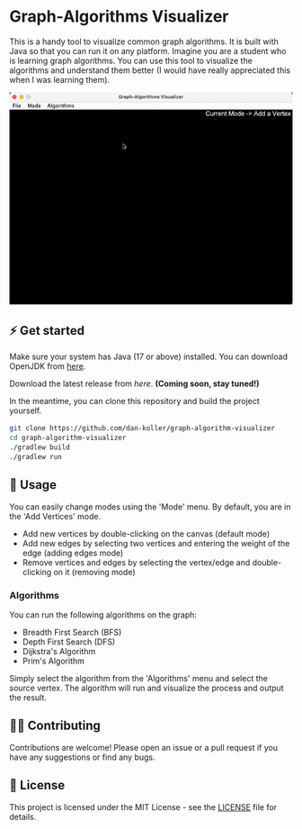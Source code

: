 # Graph-Algorithms Visualizer

This is a handy tool to visualize common graph algorithms. It is built with Java so that you can run it on any platform.
Imagine you are a student who is learning graph algorithms. You can use this tool to visualize the algorithms and
understand them better (I would have really appreciated this when I was learning them).

![Graph Algorithms Visualizer](./images/visualizer.gif)

## ⚡️ Get started

Make sure your system has Java (17 or above) installed. You can download OpenJDK
from [here](https://openjdk.java.net/install/).

Download the latest release from _here_. **(Coming soon, stay tuned!)**

In the meantime, you can clone this repository and build the project yourself.

```bash
git clone https://github.com/dan-koller/graph-algorithm-visualizer
cd graph-algorithm-visualizer
./gradlew build
./gradlew run
```

## 🚀 Usage

You can easily change modes using the 'Mode' menu. By default, you are in the 'Add Vertices' mode.

- Add new vertices by double-clicking on the canvas (default mode)
- Add new edges by selecting two vertices and entering the weight of the edge (adding edges mode)
- Remove vertices and edges by selecting the vertex/edge and double-clicking on it (removing mode)

### Algorithms

You can run the following algorithms on the graph:

- Breadth First Search (BFS)
- Depth First Search (DFS)
- Dijkstra's Algorithm
- Prim's Algorithm

Simply select the algorithm from the 'Algorithms' menu and select the source vertex. The algorithm will run and
visualize the process and output the result.

## 👨‍💻 Contributing

Contributions are welcome! Please open an issue or a pull request if you have any suggestions or find any bugs.

## 📝 License

This project is licensed under the MIT License - see the [LICENSE](./LICENSE) file for details.

